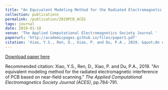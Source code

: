 ```yaml
---
title: "An Equivalent Modeling Method for the Radiated Electromagnetic Interference of PCB Based on Near-field Scanning"
collection: publications
permalink: /publication/2019PCB_ACES
tags: journal
date: 2019-01-18
venue: 'The Applied Computational Electromagnetics Society Journal '
paperurl: 'http://academicpages.github.io/files/paper1.pdf'
citation: 'Xiao, Y.S., Ren, D., Xiao, P. and Du, P.A., 2019. &quot;An equivalent modeling method for the radiated electromagnetic interference of PCB based on near-field scanning.&quot; <i>The Applied Computational Electromagnetics Society Journal (ACES)</i>, pp.784-791.'
---
```



[Download paper here](http://xiaoyinshuang.github.io/files/journal1.pdf)

Recommended citation: Xiao, Y.S., Ren, D., Xiao, P. and Du, P.A., 2019. &quot;An equivalent modeling method for the radiated electromagnetic interference of PCB based on near-field scanning.&quot; <i>The Applied Computational Electromagnetics Society Journal (ACES)</i>, pp.784-791.
